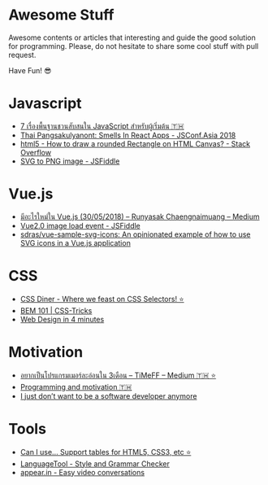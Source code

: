 # Awesome Stuff

Awesome contents or articles that interesting and guide the good solution for programming. Please, do not hesitate to share some cool stuff with pull request.

Have Fun! 😎

# Javascript

- [7 เรื่องพื้นฐานชวนสับสนใน JavaScript สำหรับผู้เริ่มต้น 🇹🇭](https://www.babelcoder.com/blog/posts/7-common-misunderstandings-in-javascript)
- [Thai Pangsakulyanont: Smells In React Apps - JSConf.Asia 2018](https://www.youtube.com/watch?v=xBa0_b-5XDw)
- [html5 - How to draw a rounded Rectangle on HTML Canvas? - Stack Overflow](https://stackoverflow.com/questions/1255512/how-to-draw-a-rounded-rectangle-on-html-canvas)
- [SVG to PNG image - JSFiddle](http://jsfiddle.net/epistemex/xfh7nctk/23/)


# Vue.js
- [มีอะไรใหม่ใน Vue.js (30/05/2018) – Runyasak Chaengnaimuang – Medium](https://medium.com/@RunyasakChaengnaimuang/%E0%B8%A1%E0%B8%B5%E0%B8%AD%E0%B8%B0%E0%B9%84%E0%B8%A3%E0%B9%83%E0%B8%AB%E0%B8%A1%E0%B9%88%E0%B9%83%E0%B8%99-vue-js-30-05-2018-e04e02d85d2e)
- [Vue2.0 image load event - JSFiddle](http://jsfiddle.net/nobu222/xr0g3Lco/)
- [sdras/vue-sample-svg-icons: An opinionated example of how to use SVG icons in a Vue.js application](https://github.com/sdras/vue-sample-svg-icons/blob/master/LICENSE)

# CSS
- [CSS Diner - Where we feast on CSS Selectors! ⭐️](https://flukeout.github.io/)
- [BEM 101 | CSS-Tricks](https://css-tricks.com/bem-101/)
- [Web Design in 4 minutes](https://jgthms.com/web-design-in-4-minutes/)

# Motivation
- [อยากเป็นโปรแกรมเมอร์ละอ่อนใน 3เดือน – TiMeFF – Medium 🇹🇭 ⭐](https://medium.com/@timeff/%E0%B8%AD%E0%B8%A2%E0%B8%B2%E0%B8%81%E0%B9%80%E0%B8%9B%E0%B9%87%E0%B8%99%E0%B9%82%E0%B8%9B%E0%B8%A3%E0%B9%81%E0%B8%81%E0%B8%A3%E0%B8%A1%E0%B9%80%E0%B8%A1%E0%B8%AD%E0%B8%A3%E0%B9%8C%E0%B8%A5%E0%B8%B0%E0%B8%AD%E0%B9%88%E0%B8%AD%E0%B8%99%E0%B9%83%E0%B8%99-3%E0%B9%80%E0%B8%94%E0%B8%B7%E0%B8%AD%E0%B8%99-7201b312e115)
- [Programming and motivation 🇹🇭](https://www.facebook.com/notes/thai-pangsakulyanont/programming-and-motivation/10154985937599088/)
- [I just don’t want to be a software developer anymore](https://medium.com/@melissamcewen/i-just-dont-want-to-be-a-software-developer-anymore-a371422069a1)

# Tools
- [Can I use... Support tables for HTML5, CSS3, etc ️️⭐️](https://caniuse.com/)
- [LanguageTool - Style and Grammar Checker](https://www.languagetool.org/)
- [appear.in - Easy video conversations](https://appear.in/)
